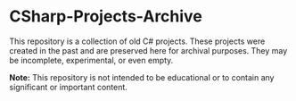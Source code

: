 # CSharp-Projects-Archive

This repository is a collection of old C# projects. These projects were created in the past and are preserved here for archival purposes. They may be incomplete, experimental, or even empty.

**Note:** This repository is not intended to be educational or to contain any significant or important content.